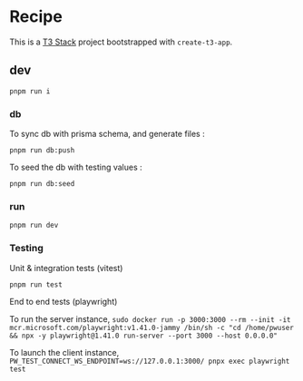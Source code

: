 # Recipe

This is a [T3 Stack](https://create.t3.gg/) project bootstrapped with `create-t3-app`.

## dev

`pnpm run i`

### db

To sync db with prisma schema, and generate files :

`pnpm run db:push`

To seed the db with testing values :

`pnpm run db:seed`

### run

`pnpm run dev`

### Testing

Unit & integration tests (vitest)

`pnpm run test`

End to end tests (playwright)

To run the server instance,
`sudo docker run -p 3000:3000 --rm --init -it mcr.microsoft.com/playwright:v1.41.0-jammy /bin/sh -c "cd /home/pwuser && npx -y playwright@1.41.0 run-server --port 3000 --host 0.0.0.0"`

To launch the client instance,
`PW_TEST_CONNECT_WS_ENDPOINT=ws://127.0.0.1:3000/ pnpx exec playwright test`
